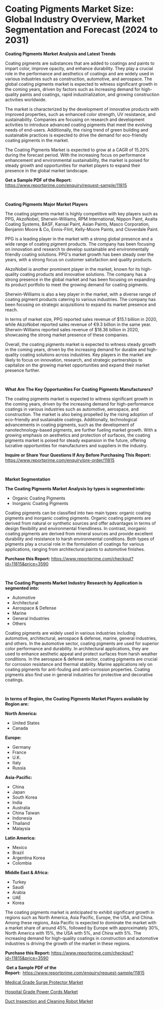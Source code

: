 <p><h1>Coating Pigments Market Size: Global Industry Overview, Market Segmentation and Forecast (2024 to 2031)</h1></p><p><strong>Coating Pigments Market Analysis and Latest Trends</strong></p>
<p><p>Coating pigments are substances that are added to coatings and paints to impart color, improve opacity, and enhance durability. They play a crucial role in the performance and aesthetics of coatings and are widely used in various industries such as construction, automotive, and aerospace. The global coating pigments market is expected to witness significant growth in the coming years, driven by factors such as increasing demand for high-quality paints and coatings, rapid industrialization, and growing construction activities worldwide.</p><p>The market is characterized by the development of innovative products with improved properties, such as enhanced color strength, UV resistance, and sustainability. Companies are focusing on research and development activities to introduce advanced coating pigments that meet the evolving needs of end-users. Additionally, the rising trend of green building and sustainable practices is expected to drive the demand for eco-friendly coating pigments in the market.</p><p>The Coating Pigments Market is expected to grow at a CAGR of 15.20% during the forecast period. With the increasing focus on performance enhancement and environmental sustainability, the market is poised for steady growth and opportunities for market players to expand their presence in the global market landscape.</p></p>
<p><strong>Get a Sample PDF of the Report:&nbsp;</strong> <a href="https://www.reportprime.com/enquiry/request-sample/11815">https://www.reportprime.com/enquiry/request-sample/11815</a></p>
<p>&nbsp;</p>
<p><strong>Coating Pigments Major Market Players</strong></p>
<p><p>The coating pigments market is highly competitive with key players such as PPG, AkzoNobel, Sherwin-Williams, RPM International, Nippon Paint, Axalta Coating Systems, BASF, Kansai Paint, Asian Paints, Masco Corporation, Benjamin Moore & Co, Ennis-Flint, Kelly-Moore Paints, and Cloverdale Paint.</p><p>PPG is a leading player in the market with a strong global presence and a wide range of coating pigment products. The company has been focusing on innovation and research to develop sustainable and environmentally friendly coating solutions. PPG's market growth has been steady over the years, with a strong focus on customer satisfaction and quality products.</p><p>AkzoNobel is another prominent player in the market, known for its high-quality coating products and innovative solutions. The company has a strong presence in the global market and has been focusing on expanding its product portfolio to meet the growing demand for coating pigments.</p><p>Sherwin-Williams is also a key player in the market, with a diverse range of coating pigment products catering to various industries. The company has been focusing on strategic acquisitions to expand its market presence and reach.</p><p>In terms of market size, PPG reported sales revenue of $15.1 billion in 2020, while AkzoNobel reported sales revenue of €9.3 billion in the same year. Sherwin-Williams reported sales revenue of $18.36 billion in 2020, showcasing the strong market presence of these companies.</p><p>Overall, the coating pigments market is expected to witness steady growth in the coming years, driven by the increasing demand for durable and high-quality coating solutions across industries. Key players in the market are likely to focus on innovation, research, and strategic partnerships to capitalize on the growing market opportunities and expand their market presence further.</p></p>
<p>&nbsp;</p>
<p><strong>What Are The Key Opportunities For Coating Pigments Manufacturers?</strong></p>
<p><p>The coating pigments market is expected to witness significant growth in the coming years, driven by the increasing demand for high-performance coatings in various industries such as automotive, aerospace, and construction. The market is also being propelled by the rising adoption of eco-friendly and sustainable coatings. Additionally, technological advancements in coating pigments, such as the development of nanotechnology-based pigments, are further fueling market growth. With a growing emphasis on aesthetics and protection of surfaces, the coating pigments market is poised for steady expansion in the future, offering lucrative opportunities for manufacturers and suppliers in the industry.</p></p>
<p><strong>Inquire or Share Your Questions If Any Before Purchasing This Report:</strong> <a href="https://www.reportprime.com/enquiry/pre-order/11815">https://www.reportprime.com/enquiry/pre-order/11815</a></p>
<p>&nbsp;</p>
<p><strong>Market Segmentation</strong></p>
<p><strong>The Coating Pigments Market Analysis by types is segmented into:</strong></p>
<p><ul><li>Organic Coating Pigments</li><li>Inorganic Coating Pigments</li></ul></p>
<p><p>Coating pigments can be classified into two main types: organic coating pigments and inorganic coating pigments. Organic coating pigments are derived from natural or synthetic sources and offer advantages in terms of design flexibility and environmental friendliness. In contrast, inorganic coating pigments are derived from mineral sources and provide excellent durability and resistance to harsh environmental conditions. Both types of pigments play a crucial role in the formulation of coatings for various applications, ranging from architectural paints to automotive finishes.</p></p>
<p><strong>Purchase this Report:&nbsp;</strong><a href="https://www.reportprime.com/checkout?id=11815&price=3590">https://www.reportprime.com/checkout?id=11815&price=3590</a></p>
<p>&nbsp;</p>
<p><strong>The Coating Pigments Market Industry Research by Application is segmented into:</strong></p>
<p><ul><li>Automotive</li><li>Architectural</li><li>Aerospace & Defense</li><li>Marine</li><li>General Industries</li><li>Others</li></ul></p>
<p><p>Coating pigments are widely used in various industries including automotive, architectural, aerospace & defense, marine, general industries, and others. In the automotive sector, coating pigments are used for superior color performance and durability. In architectural applications, they are used to enhance aesthetic appeal and protect surfaces from harsh weather conditions. In the aerospace & defense sector, coating pigments are crucial for corrosion resistance and thermal stability. Marine applications rely on coating pigments for anti-fouling and anti-corrosion properties. Coating pigments also find use in general industries for protective and decorative coatings.</p></p>
<p>&nbsp;</p>
<p><strong>In terms of Region, the Coating Pigments Market Players available by Region are:</strong></p>
<p>
    <p> <strong> North America: </strong>
        <ul>
            <li>United States</li>
            <li>Canada</li>
        </ul>
        </p> 
    <p> <strong> Europe: </strong>
        <ul>
            <li>Germany</li>
            <li>France</li>
            <li>U.K.</li>
            <li>Italy</li>
            <li>Russia</li>
        </ul>
        </p> 
    <p> <strong> Asia-Pacific: </strong>
        <ul>
            <li>China</li>
            <li>Japan</li>
            <li>South Korea</li>
            <li>India</li>
            <li>Australia</li>
            <li>China Taiwan</li>
            <li>Indonesia</li>
            <li>Thailand</li>
            <li>Malaysia</li>
        </ul>
        </p> 
    <p> <strong> Latin America: </strong>
        <ul>
            <li>Mexico</li>
            <li>Brazil</li>
            <li>Argentina Korea</li>
            <li>Colombia</li>
        </ul>
        </p> 
    <p> <strong> Middle East & Africa: </strong>
        <ul>
            <li>Turkey</li>
            <li>Saudi</li>
            <li>Arabia</li>
            <li>UAE</li>
            <li>Korea</li>
        </ul>
    </p>
    </p>
<p><p>The coating pigments market is anticipated to exhibit significant growth in regions such as North America, Asia Pacific, Europe, the USA, and China. Among these regions, Asia Pacific is expected to dominate the market with a market share of around 45%, followed by Europe with approximately 30%, North America with 15%, the USA with 5%, and China with 5%. The increasing demand for high-quality coatings in construction and automotive industries is driving the growth of the market in these regions.</p></p>
<p><strong>Purchase this Report: </strong><a href="https://www.reportprime.com/checkout?id=11815&price=3590">https://www.reportprime.com/checkout?id=11815&price=3590</a></p>
<p>&nbsp;<strong>Get a Sample PDF of the Report:&nbsp;&nbsp;</strong><a href="https://www.reportprime.com/enquiry/request-sample/11815">https://www.reportprime.com/enquiry/request-sample/11815</a></p>
<p><strong></strong></p>
<p><p><a href="https://view.publitas.com/reportprime-1/medical-grade-surge-protector-market-size-furnishes-valuable-information-encompassing-market-share-market-trends-and-projections-spanning-from-2023-to-2030/">Medical Grade Surge Protector Market</a></p><p><a href="https://view.publitas.com/reportprime-1/hospital-grade-power-cords-market-centers-on-aspects-such-as-market-growth-market-share-market-opportunity-and-projected-forecasts-spanning-from-2023-to-2030/">Hospital Grade Power Cords Market</a></p><p><a href="https://view.publitas.com/reportprime-1/duct-inspection-and-cleaning-robot-market-challenges-opportunities-and-growth-drivers-and-major-market-players-forecasted-for-period-from-2023-2030/">Duct Inspection and Cleaning Robot Market</a></p></p>